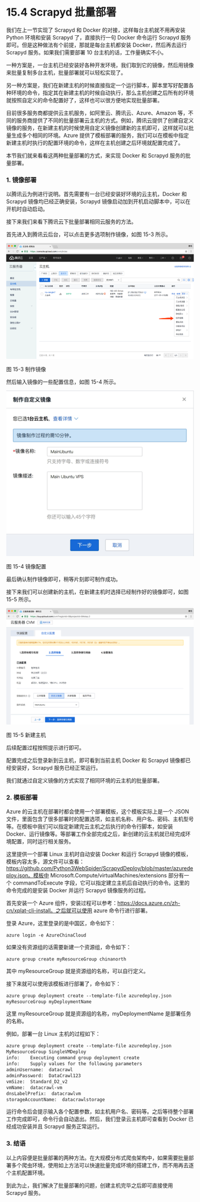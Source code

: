 # 15.4 Scrapyd 批量部署

我们在上一节实现了 Scrapyd 和 Docker 的对接，这样每台主机就不用再安装 Python 环境和安装 Scrapyd 了，直接执行一句 Docker 命令运行 Scrapyd 服务即可。但是这种做法有个前提，那就是每台主机都安装 Docker，然后再去运行 Scrapyd 服务。如果我们需要部署 10 台主机的话，工作量确实不小。

一种方案是，一台主机已经安装好各种开发环境，我们取到它的镜像，然后用镜像来批量复制多台主机，批量部署就可以轻松实现了。

另一种方案是，我们在新建主机的时候直接指定一个运行脚本，脚本里写好配置各种环境的命令，指定其在新建主机的时候自动执行，那么主机创建之后所有的环境就按照自定义的命令配置好了，这样也可以很方便地实现批量部署。

目前很多服务商都提供云主机服务，如阿里云、腾讯云、Azure、Amazon 等，不同的服务商提供了不同的批量部署云主机的方式。例如，腾讯云提供了创建自定义镜像的服务，在新建主机的时候使用自定义镜像创建新的主机即可，这样就可以批量生成多个相同的环境。Azure 提供了模板部署的服务，我们可以在模板中指定新建主机时执行的配置环境的命令，这样在主机创建之后环境就配置完成了。

本节我们就来看看这两种批量部署的方式，来实现 Docker 和 Scrapyd 服务的批量部署。

### 1. 镜像部署

以腾讯云为例进行说明。首先需要有一台已经安装好环境的云主机，Docker 和 Scrapyd 镜像均已经正确安装，Scrapyd 镜像启动加到开机启动脚本中，可以在开机时自动启动。

接下来我们来看下腾讯云下批量部署相同云服务的方法。

首先进入到腾讯云后台，可以点击更多选项制作镜像，如图 15-3 所示。

![](../assets/15-3.png)

图 15-3 制作镜像

然后输入镜像的一些配置信息，如图 15-4 所示。

![](../assets/15-4.jpg)

图 15-4 镜像配置

最后确认制作镜像即可，稍等片刻即可制作成功。

接下来我们可以创建新的主机，在新建主机时选择已经制作好的镜像即可，如图 15-5 所示。

![](../assets/15-5.png)

图 15-5 新建主机

后续配置过程按照提示进行即可。

配置完成之后登录新到云主机，即可看到当前主机 Docker 和 Scrapyd 镜像都已经安装好，Scrapyd 服务已经正常运行。

我们就通过自定义镜像的方式实现了相同环境的云主机的批量部署。

### 2. 模板部署

Azure 的云主机在部署时都会使用一个部署模板，这个模板实际上是一个 JSON 文件，里面包含了很多部署时的配置选项，如主机名称、用户名、密码、主机型号等。在模板中我们可以指定新建完云主机之后执行的命令行脚本，如安装 Docker、运行镜像等。等部署工作全部完成之后，新创建的云主机就已经完成环境配置，同时运行相关服务。

这里提供一个部署 Linux 主机时自动安装 Docker 和运行 Scrapyd 镜像的模板，模板内容太多，源文件可以查看：https://github.com/Python3WebSpider/ScrapydDeploy/blob/master/azuredeploy.json。模板中 Microsoft.Compute/virtualMachines/extensions 部分有一个 commandToExecute 字段，它可以指定建立主机后自动执行的命令。这里的命令完成的是安装 Docker 并运行 Scrapyd 镜像服务的过程。

首先安装一个 Azure 组件，安装过程可以参考：https://docs.azure.cn/zh-cn/xplat-cli-install。之后就可以使用 azure 命令行进行部署。

登录 Azure，这里登录的是中国区，命令如下：

```
azure login -e AzureChinaCloud
```

如果没有资源组的话需要新建一个资源组，命令如下：

```
azure group create myResourceGroup chinanorth
```

其中 myResourceGroup 就是资源组的名称，可以自行定义。

接下来就可以使用该模板进行部署了，命令如下：

```
azure group deployment create --template-file azuredeploy.json myResourceGroup myDeploymentName
```

这里 myResourceGroup 就是资源组的名称，myDeploymentName 是部署任务的名称。

例如，部署一台 Linux 主机的过程如下：

```
azure group deployment create --template-file azuredeploy.json MyResourceGroup SingleVMDeploy
info:    Executing command group deployment create
info:    Supply values for the following parameters
adminUsername:  datacrawl
adminPassword:  DataCrawl123
vmSize:  Standard_D2_v2
vmName:  datacrawl-vm
dnsLabelPrefix:  datacrawlvm
storageAccountName:  datacrawlstorage
```

运行命令后会提示输入各个配置参数，如主机用户名、密码等。之后等待整个部署工作完成即可，命令行会自动退出。然后，我们登录云主机即可查看到 Docker 已经成功安装并且 Scrapyd 服务正常运行。

### 3. 结语

以上内容便是批量部署的两种方法。在大规模分布式爬虫架构中，如果需要批量部署多个爬虫环境，使用如上方法可以快速批量完成环境的搭建工作，而不用再去逐个主机配置环境。

到此为止，我们解决了批量部署的问题，创建主机完毕之后即可直接使用 Scrapyd 服务。